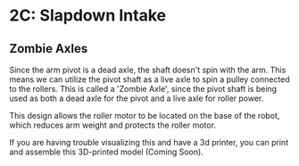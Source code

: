 # 2C: Slapdown Intake

## Zombie Axles 

Since the arm pivot is a dead axle, the shaft doesn't spin with the arm. This means we can utilize the pivot shaft as a live axle to spin a pulley connected to the rollers. This is called a 'Zombie Axle', since the pivot shaft is being used as both a dead axle for the pivot and a live axle for roller power.

This design allows the roller motor to be located on the base of the robot, which reduces arm weight and protects the roller motor.

If you are having trouble visualizing this and have a 3d printer, you can print and assemble this 3D-printed model (Coming Soon). 

<br>